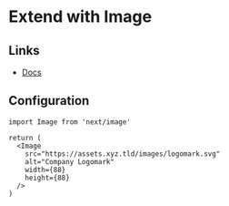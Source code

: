 # Extend with Image

## Links

- [Docs](https://nextjs.org/docs/api-reference/next/image)

## Configuration

```tsx
import Image from 'next/image'

return (
  <Image
    src="https://assets.xyz.tld/images/logomark.svg"
    alt="Company Logomark"
    width={88}
    height={88}
  />
)
```
